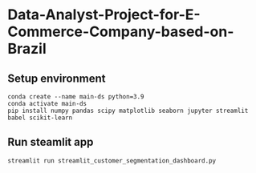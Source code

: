 # Data-Analyst-Project-for-E-Commerce-Company-based-on-Brazil

## Setup environment
```
conda create --name main-ds python=3.9
conda activate main-ds
pip install numpy pandas scipy matplotlib seaborn jupyter streamlit babel scikit-learn
```

## Run steamlit app
```
streamlit run streamlit_customer_segmentation_dashboard.py
```
